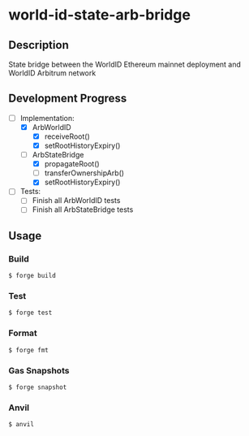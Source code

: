 # world-id-state-arb-bridge

## Description

State bridge between the WorldID Ethereum mainnet deployment and WorldID Arbitrum network

## Development Progress

- [ ] Implementation: 
  - [X] ArbWorldID
    - [X] receiveRoot()
    - [X] setRootHistoryExpiry()
  - [ ] ArbStateBridge
    - [X] propagateRoot()
    - [ ] transferOwnershipArb()
    - [X] setRootHistoryExpiry()
- [ ] Tests:
  - [ ] Finish all ArbWorldID tests
  - [ ] Finish all ArbStateBridge tests

## Usage

### Build

```shell
$ forge build
```

### Test

```shell
$ forge test
```

### Format

```shell
$ forge fmt
```

### Gas Snapshots

```shell
$ forge snapshot
```

### Anvil

```shell
$ anvil
```